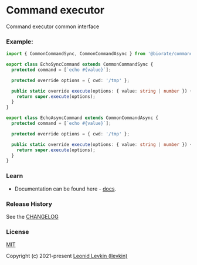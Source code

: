 # Command executor

Command executor common interface

### Example:

```ts
import { CommonCommandSync, CommonCommandAsync } from '@biorate/command';

export class EchoSyncCommand extends CommonCommandSync {
  protected command = [`echo #{value}`];

  protected override options = { cwd: '/tmp' };

  public static override execute(options: { value: string | number }) {
    return super.execute(options);
  }
}

export class EchoAsyncCommand extends CommonCommandAsync {
  protected command = [`echo #{value}`];

  protected override options = { cwd: '/tmp' };

  public static override execute(options: { value: string | number }) {
    return super.execute(options);
  }
}
```

### Learn

- Documentation can be found here - [docs](https://biorate.github.io/core/modules/command.html).

### Release History

See the [CHANGELOG](https://github.com/biorate/core/blob/master/packages/%40biorate/command/CHANGELOG.md)

### License

[MIT](https://github.com/biorate/core/blob/master/packages/%40biorate/command/LICENSE)

Copyright (c) 2021-present [Leonid Levkin (llevkin)](mailto:llevkin@yandex.ru)
